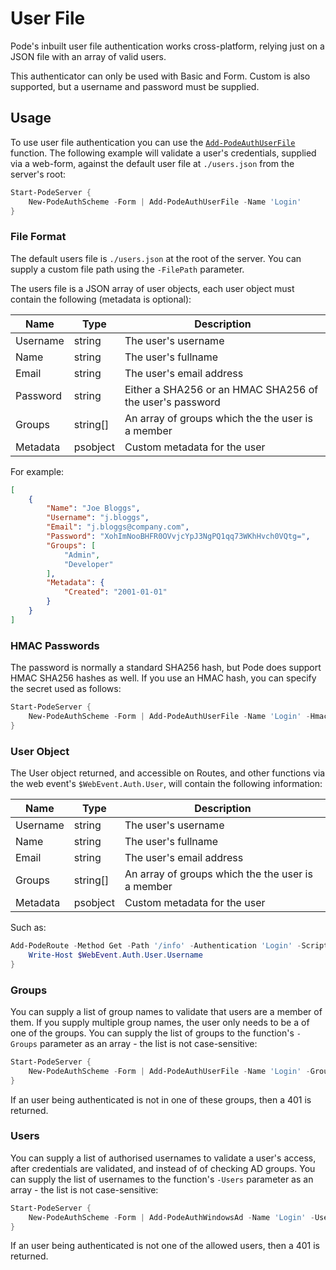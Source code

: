 # User File

Pode's inbuilt user file authentication works cross-platform, relying just on a JSON file with an array of valid users.

This authenticator can only be used with Basic and Form. Custom is also supported, but a username and password must be supplied.

## Usage

To use user file authentication you can use the [`Add-PodeAuthUserFile`](../../../../Functions/Authentication/Add-PodeAuthUserFile) function. The following example will validate a user's credentials, supplied via a web-form, against the default user file at `./users.json` from the server's root:

```powershell
Start-PodeServer {
    New-PodeAuthScheme -Form | Add-PodeAuthUserFile -Name 'Login'
}
```

### File Format

The default users file is `./users.json` at the root of the server. You can supply a custom file path using the `-FilePath` parameter.

The users file is a JSON array of user objects, each user object must contain the following (metadata is optional):

| Name | Type | Description |
| ---- | ---- | ----------- |
| Username | string | The user's username |
| Name | string | The user's fullname |
| Email | string | The user's email address |
| Password | string | Either a SHA256 or an HMAC SHA256 of the user's password |
| Groups | string[] | An array of groups which the the user is a member |
| Metadata | psobject | Custom metadata for the user |

For example:

```json
[
    {
        "Name": "Joe Bloggs",
        "Username": "j.bloggs",
        "Email": "j.bloggs@company.com",
        "Password": "XohImNooBHFR0OVvjcYpJ3NgPQ1qq73WKhHvch0VQtg=",
        "Groups": [
            "Admin",
            "Developer"
        ],
        "Metadata": {
            "Created": "2001-01-01"
        }
    }
]
```

### HMAC Passwords

The password is normally a standard SHA256 hash, but Pode does support HMAC SHA256 hashes as well. If you use an HMAC hash, you can specify the secret used as follows:

```powershell
Start-PodeServer {
    New-PodeAuthScheme -Form | Add-PodeAuthUserFile -Name 'Login' -HmacSecret '<some-secret>'
}
```

### User Object

The User object returned, and accessible on Routes, and other functions via the web event's `$WebEvent.Auth.User`, will contain the following information:

| Name | Type | Description |
| ---- | ---- | ----------- |
| Username | string | The user's username |
| Name | string | The user's fullname |
| Email | string | The user's email address |
| Groups | string[] | An array of groups which the the user is a member |
| Metadata | psobject | Custom metadata for the user |

Such as:

```powershell
Add-PodeRoute -Method Get -Path '/info' -Authentication 'Login' -ScriptBlock {
    Write-Host $WebEvent.Auth.User.Username
}
```

### Groups

You can supply a list of group names to validate that users are a member of them. If you supply multiple group names, the user only needs to be a of one of the groups. You can supply the list of groups to the function's `-Groups` parameter as an array - the list is not case-sensitive:

```powershell
Start-PodeServer {
    New-PodeAuthScheme -Form | Add-PodeAuthUserFile -Name 'Login' -Groups @('admins', 'devops')
}
```

If an user being authenticated is not in one of these groups, then a 401 is returned.

### Users

You can supply a list of authorised usernames to validate a user's access, after credentials are validated, and instead of of checking AD groups. You can supply the list of usernames to the function's `-Users` parameter as an array - the list is not case-sensitive:

```powershell
Start-PodeServer {
    New-PodeAuthScheme -Form | Add-PodeAuthWindowsAd -Name 'Login' -Users @('jsnow', 'rsanchez')
}
```

If an user being authenticated is not one of the allowed users, then a 401 is returned.
